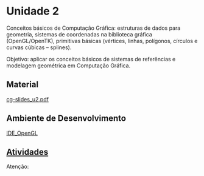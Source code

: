 [Atividade1A]:
[Atividade1B]:

# Unidade 2  

Conceitos básicos de Computação Gráfica: estruturas de dados para geometria, sistemas de coordenadas na biblioteca gráfica (OpenGL/OpenTK), primitivas básicas (vértices, linhas, polígonos, círculos e curvas cúbicas – splines).  

Objetivo: aplicar os conceitos básicos de sistemas de referências e modelagem geométrica em Computação Gráfica.  

## Material  

[cg-slides_u2.pdf](./cg-slides_u2.pdf "cg-slides_u2.pdf")  

## Ambiente de Desenvolvimento

[IDE_OpenGL](IDE.md "IDE_OpenGL")  

## [Atividades](./Atividade.md "Atividades")

Atenção:  

